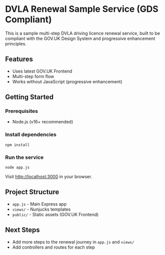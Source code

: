 # DVLA Renewal Sample Service (GDS Compliant)

This is a sample multi-step DVLA driving licence renewal service, built to be compliant with the GOV.UK Design System and progressive enhancement principles.

## Features
- Uses latest GOV.UK Frontend
- Multi-step form flow
- Works without JavaScript (progressive enhancement)

## Getting Started

### Prerequisites
- Node.js (v16+ recommended)

### Install dependencies
```
npm install
```

### Run the service
```
node app.js
```

Visit [http://localhost:3000](http://localhost:3000) in your browser.

## Project Structure
- `app.js` - Main Express app
- `views/` - Nunjucks templates
- `public/` - Static assets (GOV.UK Frontend)

## Next Steps
- Add more steps to the renewal journey in `app.js` and `views/`
- Add controllers and routes for each step 